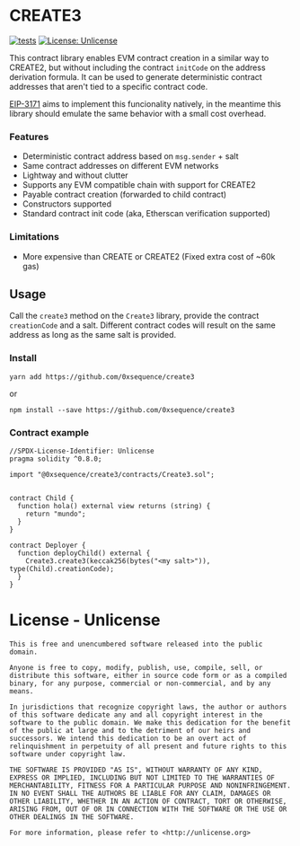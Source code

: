 # CREATE3

[![tests](https://github.com/0xsequence/create3/actions/workflows/tests.yml/badge.svg)](https://github.com/0xsequence/create3/actions/workflows/tests.yml)
[![License: Unlicense](https://img.shields.io/badge/license-Unlicense-blue.svg)](http://unlicense.org/)


This contract library enables EVM contract creation in a similar way to CREATE2, but without including the contract `initCode` on the address derivation formula. It can be used to generate deterministic contract addresses that aren't tied to a specific contract code.

[EIP-3171](https://github.com/ethereum/EIPs/pull/3171) aims to implement this funcionality natively, in the meantime this library should emulate the same behavior with a small cost overhead.

### Features

- Deterministic contract address based on `msg.sender` + salt
- Same contract addresses on different EVM networks
- Lightway and without clutter
- Supports any EVM compatible chain with support for CREATE2
- Payable contract creation (forwarded to child contract)
- Constructors supported
- Standard contract init code (aka, Etherscan verification supported)

### Limitations

- More expensive than CREATE or CREATE2 (Fixed extra cost of ~60k gas)

## Usage

Call the `create3` method on the `Create3` library, provide the contract `creationCode` and a salt. Different contract codes will result on the same address as long as the same salt is provided.

### Install

`yarn add https://github.com/0xsequence/create3`

or

`npm install --save https://github.com/0xsequence/create3`

### Contract example

```sol
//SPDX-License-Identifier: Unlicense
pragma solidity ^0.8.0;

import "@0xsequence/create3/contracts/Create3.sol";


contract Child {
  function hola() external view returns (string) {
    return "mundo";
  }
}

contract Deployer {
  function deployChild() external {
    Create3.create3(keccak256(bytes("<my salt>")), type(Child).creationCode);
  }
}
```

# License - Unlicense

```
This is free and unencumbered software released into the public domain.

Anyone is free to copy, modify, publish, use, compile, sell, or
distribute this software, either in source code form or as a compiled
binary, for any purpose, commercial or non-commercial, and by any
means.

In jurisdictions that recognize copyright laws, the author or authors
of this software dedicate any and all copyright interest in the
software to the public domain. We make this dedication for the benefit
of the public at large and to the detriment of our heirs and
successors. We intend this dedication to be an overt act of
relinquishment in perpetuity of all present and future rights to this
software under copyright law.

THE SOFTWARE IS PROVIDED "AS IS", WITHOUT WARRANTY OF ANY KIND,
EXPRESS OR IMPLIED, INCLUDING BUT NOT LIMITED TO THE WARRANTIES OF
MERCHANTABILITY, FITNESS FOR A PARTICULAR PURPOSE AND NONINFRINGEMENT.
IN NO EVENT SHALL THE AUTHORS BE LIABLE FOR ANY CLAIM, DAMAGES OR
OTHER LIABILITY, WHETHER IN AN ACTION OF CONTRACT, TORT OR OTHERWISE,
ARISING FROM, OUT OF OR IN CONNECTION WITH THE SOFTWARE OR THE USE OR
OTHER DEALINGS IN THE SOFTWARE.

For more information, please refer to <http://unlicense.org>
```
